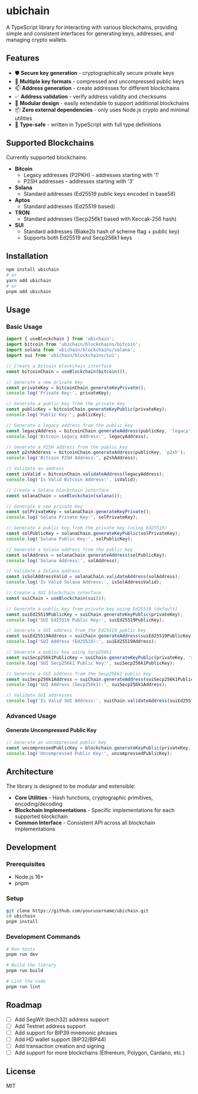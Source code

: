 # ubichain

A TypeScript library for interacting with various blockchains, providing simple and consistent interfaces for generating keys, addresses, and managing crypto wallets.

## Features

- 🛡️ **Secure key generation** - cryptographically secure private keys
- 🔑 **Multiple key formats** - compressed and uncompressed public keys
- 📫 **Address generation** - create addresses for different blockchains
- ✅ **Address validation** - verify address validity and checksums
- 🧩 **Modular design** - easily extendable to support additional blockchains
- 📦 **Zero external dependencies** - only uses Node.js crypto and minimal utilities
- 📐 **Type-safe** - written in TypeScript with full type definitions

## Supported Blockchains

Currently supported blockchains:

- **Bitcoin**
  - Legacy addresses (P2PKH) - addresses starting with '1'
  - P2SH addresses - addresses starting with '3'
- **Solana**
  - Standard addresses (Ed25519 public keys encoded in base58)
- **Aptos**
  - Standard addresses (Ed25519 based)
- **TRON**
  - Standard addresses (Secp256k1 based with Keccak-256 hash)
- **SUI**
  - Standard addresses (Blake2b hash of scheme flag + public key)
  - Supports both Ed25519 and Secp256k1 keys

## Installation

```bash
npm install ubichain
# or
yarn add ubichain
# or
pnpm add ubichain
```

## Usage

### Basic Usage

```typescript
import { useBlockchain } from 'ubichain';
import bitcoin from 'ubichain/blockchains/bitcoin';
import solana from 'ubichain/blockchains/solana';
import sui from 'ubichain/blockchains/sui';

// Create a Bitcoin blockchain interface
const bitcoinChain = useBlockchain(bitcoin());

// Generate a new private key
const privateKey = bitcoinChain.generateKeyPrivate();
console.log('Private Key:', privateKey);

// Generate a public key from the private key
const publicKey = bitcoinChain.generateKeyPublic(privateKey);
console.log('Public Key:', publicKey);

// Generate a legacy address from the public key
const legacyAddress = bitcoinChain.generateAddress(publicKey, 'legacy');
console.log('Bitcoin Legacy Address:', legacyAddress);

// Generate a P2SH address from the public key
const p2shAddress = bitcoinChain.generateAddress(publicKey, 'p2sh');
console.log('Bitcoin P2SH Address:', p2shAddress);

// Validate an address
const isValid = bitcoinChain.validateAddress(legacyAddress);
console.log('Is Valid Bitcoin Address:', isValid);

// Create a Solana blockchain interface
const solanaChain = useBlockchain(solana());

// Generate a new private key
const solPrivateKey = solanaChain.generateKeyPrivate();
console.log('Solana Private Key:', solPrivateKey);

// Generate a public key from the private key (using Ed25519)
const solPublicKey = solanaChain.generateKeyPublic(solPrivateKey);
console.log('Solana Public Key:', solPublicKey);

// Generate a Solana address from the public key
const solAddress = solanaChain.generateAddress(solPublicKey);
console.log('Solana Address:', solAddress);

// Validate a Solana address
const isSolAddressValid = solanaChain.validateAddress(solAddress);
console.log('Is Valid Solana Address:', isSolAddressValid);

// Create a SUI blockchain interface
const suiChain = useBlockchain(sui());

// Generate a public key from private key using Ed25519 (default)
const suiEd25519PublicKey = suiChain.generateKeyPublic(privateKey);
console.log('SUI Ed25519 Public Key:', suiEd25519PublicKey);

// Generate a SUI address from the Ed25519 public key
const suiEd25519Address = suiChain.generateAddress(suiEd25519PublicKey);
console.log('SUI Address (Ed25519):', suiEd25519Address);

// Generate a public key using Secp256k1
const suiSecp256k1PublicKey = suiChain.generateKeyPublic(privateKey, 'secp256k1');
console.log('SUI Secp256k1 Public Key:', suiSecp256k1PublicKey);

// Generate a SUI address from the Secp256k1 public key
const suiSecp256k1Address = suiChain.generateAddress(suiSecp256k1PublicKey, 'secp256k1');
console.log('SUI Address (Secp256k1):', suiSecp256k1Address);

// Validate SUI addresses
console.log('Is Valid SUI Address:', suiChain.validateAddress(suiEd25519Address));
```

### Advanced Usage

#### Generate Uncompressed Public Key

```typescript
// Generate an uncompressed public key
const uncompressedPublicKey = blockchain.generateKeyPublic(privateKey, { compressed: false });
console.log('Uncompressed Public Key:', uncompressedPublicKey);
```

## Architecture

The library is designed to be modular and extensible:

- **Core Utilities** - Hash functions, cryptographic primitives, encoding/decoding
- **Blockchain Implementations** - Specific implementations for each supported blockchain
- **Common Interface** - Consistent API across all blockchain implementations

## Development

### Prerequisites

- Node.js 16+
- pnpm

### Setup

```bash
git clone https://github.com/yourusername/ubichain.git
cd ubichain
pnpm install
```

### Development Commands

```bash
# Run tests
pnpm run dev

# Build the library
pnpm run build

# Lint the code
pnpm run lint
```

## Roadmap

- [ ] Add SegWit (bech32) address support
- [ ] Add Testnet address support
- [ ] Add support for BIP39 mnemonic phrases
- [ ] Add HD wallet support (BIP32/BIP44)
- [ ] Add transaction creation and signing
- [ ] Add support for more blockchains (Ethereum, Polygon, Cardano, etc.)

## License

MIT